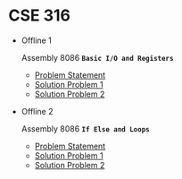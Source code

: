 # **CSE 316**
 
 - Offline 1
  
    Assembly 8086 **`Basic I/O and Registers`**
   - [Problem Statement](Offline/Offline%201/Offline_1_Specification.pdf)
   - [Solution Problem 1](Offline/Offline%201/problem1.asm)
   - [Solution Problem 2](Offline/Offline%201/problem2.asm)
  
 - Offline 2 
  
    Assembly 8086 **`If Else and Loops`**
   - [Problem Statement](Offline/Offline%202/Offline_2_Specification.pdf)
   - [Solution Problem 1](Offline/Offline%202/problem1.asm)
   - [Solution Problem 2](Offline/Offline%202/problem2.asm)